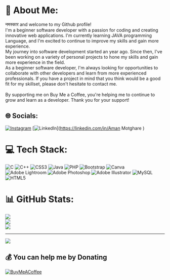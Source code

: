 # 💫 About Me:
नमस्कार and welcome to my Github profile!<br>I'm a beginner software developer with a passion for coding and creating innovative web applications. I'm currently learning JAVA programming Language, and I'm excited to continue to improve my skills and gain more experience.<br>My journey into software development started an year ago. Since then, I've been working on a variety of personal projects to hone my skills and gain more experience in the field.<br>As a beginner software developer, I'm always looking for opportunities to collaborate with other developers and learn from more experienced professionals. If you have a project in mind that you think would be a good fit for my skillset, please don't hesitate to contact me.<br><br>By supporting me on Buy Me a Coffee, you're helping me to continue to grow and learn as a developer. Thank you for your support!


## 🌐 Socials:
[![Instagram](https://img.shields.io/badge/Instagram-%23E4405F.svg?logo=Instagram&logoColor=white)](https://instagram.com/_shutterbug_69_) [![LinkedIn](https://img.shields.io/badge/LinkedIn-%230077B5.svg?logo=linkedin&logoColor=white)](https://linkedin.com/in/Aman Motghare ) 

# 💻 Tech Stack:
![C](https://img.shields.io/badge/c-%2300599C.svg?style=flat-square&logo=c&logoColor=white) ![C++](https://img.shields.io/badge/c++-%2300599C.svg?style=flat-square&logo=c%2B%2B&logoColor=white) ![CSS3](https://img.shields.io/badge/css3-%231572B6.svg?style=flat-square&logo=css3&logoColor=white) ![Java](https://img.shields.io/badge/java-%23ED8B00.svg?style=flat-square&logo=java&logoColor=white) ![PHP](https://img.shields.io/badge/php-%23777BB4.svg?style=flat-square&logo=php&logoColor=white) ![Bootstrap](https://img.shields.io/badge/bootstrap-%23563D7C.svg?style=flat-square&logo=bootstrap&logoColor=white) ![Canva](https://img.shields.io/badge/Canva-%2300C4CC.svg?style=flat-square&logo=Canva&logoColor=white) ![Adobe Lightroom](https://img.shields.io/badge/Adobe%20Lightroom-31A8FF.svg?style=flat-square&logo=Adobe%20Lightroom&logoColor=white) ![Adobe Photoshop](https://img.shields.io/badge/adobephotoshop-%2331A8FF.svg?style=flat-square&logo=adobephotoshop&logoColor=white) ![Adobe Illustrator](https://img.shields.io/badge/adobeillustrator-%23FF9A00.svg?style=flat-square&logo=adobeillustrator&logoColor=white) ![MySQL](https://img.shields.io/badge/mysql-%2300f.svg?style=flat-square&logo=mysql&logoColor=white) ![HTML5](https://img.shields.io/badge/html5-%23E34F26.svg?style=flat-square&logo=html5&logoColor=white)
# 📊 GitHub Stats:
![](https://github-readme-stats.vercel.app/api?username=AmanMotghare&theme=dark&hide_border=false&include_all_commits=false&count_private=false)<br/>
![](https://github-readme-streak-stats.herokuapp.com/?user=AmanMotghare&theme=dark&hide_border=false)<br/>
![](https://github-readme-stats.vercel.app/api/top-langs/?username=AmanMotghare&theme=dark&hide_border=false&include_all_commits=false&count_private=false&layout=compact)

---
[![](https://visitcount.itsvg.in/api?id=AmanMotghare&icon=0&color=0)](https://visitcount.itsvg.in)

  ## 💰 You can help me by Donating
  [![BuyMeACoffee](https://img.shields.io/badge/Buy%20Me%20a%20Coffee-ffdd00?style=for-the-badge&logo=buy-me-a-coffee&logoColor=black)](https://buymeacoffee.com/buymeacoffee.com/amanmotgha5) 

  
<!-- Proudly created with GPRM ( https://gprm.itsvg.in ) -->
